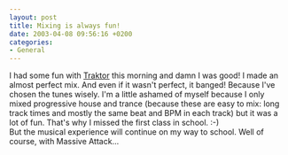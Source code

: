 ```yaml
---
layout: post
title: Mixing is always fun!
date: 2003-04-08 09:56:16 +0200
categories:
- General
---
```

<p>I had some fun with <a href="http://www.nativeinstruments.de/" title="The coolest mixing software for PC">Traktor</a> this morning and damn I was good! I made an almost perfect mix. And even if it wasn't perfect, it banged! Because I've chosen the tunes wisely. I'm a little ashamed of myself because I only mixed progressive house and trance (because these are easy to mix: long track times and mostly the same beat and BPM in each track) but it was a lot of fun. That's why I missed the first class in school. :-)<br />
But the musical experience will continue on my way to school. Well of course, with Massive Attack...</p>
